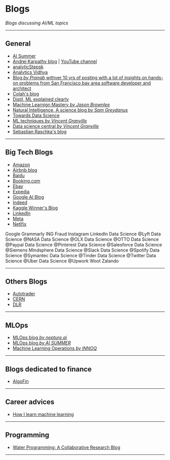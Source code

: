 # Blogs
*Blogs discussing AI/ML topics*
***

## General
- [AI Summer](https://theaisummer.com/) 
- [Andrej Karpathy blog](https://karpathy.github.io/) | [YouTube channel](https://www.youtube.com/c/AndrejKarpathy)
- [analyticStepsk](https://www.analyticssteps.com/blogs)
- [Analytics Vidhya](https://www.analyticsvidhya.com/blog/)
- [Blog *by Pranab* withver 10 yrs of posting with a lot of insights on hands-on problems from San Francisco bay area software developer and architect](https://pkghosh.wordpress.com/about/)
- [Colah's blog](http://colah.github.io/)
- [Distil, ML explained clearly](https://distill.pub/about/)
- [Machine Learnign Mastery *by Jason Brownlee*](https://machinelearningmastery.com/)
- [Natural Intelligence, A science blog by *Sam Greydanus*](https://greydanus.github.io/)
- [Towards Data Science](https://towardsdatascience.com/)
- [ML techniques *by Vincent Granville*](https://mltechniques.com/category/featured/)
- [Data science central *by Vincent Granville*](https://www.datasciencecentral.com/?s=vincent+granville)
- [Sebastian Raschka's blog](https://sebastianraschka.com/blog/index.html)
***

## Big Tech Blogs
- [Amazon](https://www.amazon.science/blog)
- [Airbnb blog](https://medium.com/airbnb-engineering/ai/home) 
- [Baidu](http://research.baidu.com/Research_Areas/index-view?id=55)
- [Booking.com](https://booking.ai/)
- [Ebay](https://tech.ebayinc.com/research/)
- [Expedia](https://blog.lifeatexpediagroup.com/tag/data-science/)
- [Google AI Blog](https://ai.googleblog.com/)
- [Indeed](https://engineering.indeedblog.com/blog/)
- [Kaggle Winner's Blog](https://medium.com/kaggle-blog)
- [LinkedIn](https://engineering.linkedin.com/blog)
- [Meta](https://research.facebook.com/research-areas/data-science/)
- [Netlfix](https://netflixtechblog.com/)

Google
Grammarly
ING Fraud
Instagram
LinkedIn
Data Science @Lyft
Data Science @NASA
Data Science @OLX
Data Science @OTTO
Data Science @Paypal
Data Science @Pinterest
Data Science @Salesforce
Data Science @Siemens Mindsphere
Data Science @Slack
Data Science @Spotify
Data Science @Symantec
Data Science @Tinder
Data Science @Twitter
Data Science @Uber
Data Science @Upwork
Woot
Zalando
***

## Others Blogs
- [Autotrader](https://engineering.autotrader.co.uk/)
- [CERN](https://db-blog.web.cern.ch/)
- [DLR](https://www.dlr.de/content/en/institutes/institute-of-data-science.html)
***

## MLOps
- [MLOps blog *by nepture.ai*](https://neptune.ai/blog)
- [MLOps blog *by AI SUMMER*](https://theaisummer.com/topics/mlops/)
- [Machine Learning Operations *by INNOQ*](https://ml-ops.org/)
***

## Blogs dedicated to finance
- [AlgoFin](https://algofin.substack.com/)
***

## Career advices
- [How I learn machine learning](https://vickiboykis.com/2022/11/10/how-i-learn-machine-learning/)
***

## Programming
- [Water Programming: A Collaborative Research Blog](https://waterprogramming.wordpress.com/)
***
